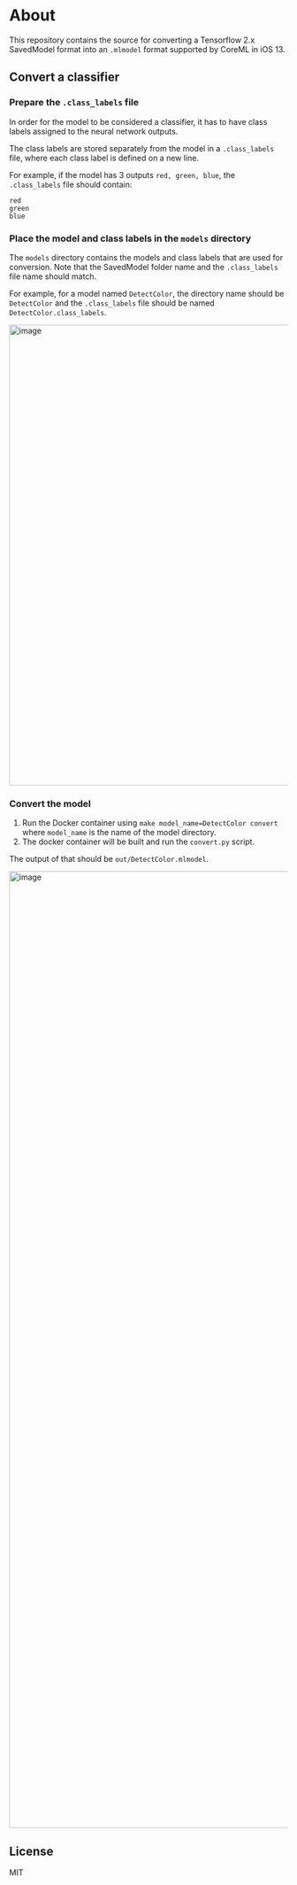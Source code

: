 # About
This repository contains the source for converting
a Tensorflow 2.x SavedModel format into an `.mlmodel` format supported by CoreML in iOS 13.

## Convert a classifier

### Prepare the `.class_labels` file
In order for the model to be considered a classifier, it has to have class labels
assigned to the neural network outputs.

The class labels are stored separately from the model in a `.class_labels` file,
where each class label is defined on a new line.

For example, if the model has 3 outputs `red, green, blue`, the `.class_labels` file should contain:
```
red
green
blue
```

### Place the model and class labels in the `models` directory
The `models` directory contains the models and class labels that are used for conversion.
Note that the SavedModel folder name and the `.class_labels` file name should match.

For example, for a model named `DetectColor`, the directory name should be `DetectColor` and
the `.class_labels` file should be named `DetectColor.class_labels`.

<img width="832" alt="image" src="https://user-images.githubusercontent.com/17051704/210370849-8d0ddd0a-d5e6-4bfa-8589-1f466eb3a83c.png">

### Convert the model
1. Run the Docker container using `make model_name=DetectColor convert` where `model_name` is the name of the model directory.
2. The docker container will be built and run the `convert.py` script.

The output of that should be `out/DetectColor.mlmodel`.

<img width="1728" alt="image" src="https://user-images.githubusercontent.com/17051704/210371717-a4939f55-0e03-4580-a947-19ba6e2778e5.png">

## License
MIT
